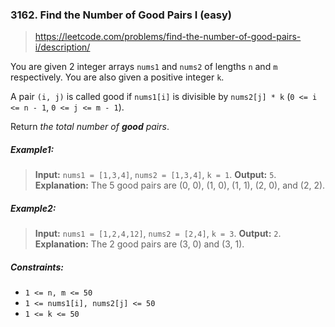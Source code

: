 ### 3162. Find the Number of Good Pairs I (easy)

> https://leetcode.com/problems/find-the-number-of-good-pairs-i/description/

You are given 2 integer arrays `nums1` and `nums2` of lengths `n` and `m` respectively. You are also given a positive integer `k`.

A pair `(i, j)` is called good if `nums1[i]` is divisible by `nums2[j] * k` (`0 <= i <= n - 1`, `0 <= j <= m - 1`).

Return _the total number of **good** pairs_.

##### Example1:

> **Input:** `nums1 = [1,3,4]`, `nums2 = [1,3,4]`, `k = 1`.
> **Output:** `5`.
> **Explanation:**
> The 5 good pairs are (0, 0), (1, 0), (1, 1), (2, 0), and (2, 2).

##### Example2:

> **Input:** `nums1 = [1,2,4,12]`, `nums2 = [2,4]`, `k = 3`.
> **Output:** `2`.
> **Explanation:**
> The 2 good pairs are (3, 0) and (3, 1).

##### Constraints:

- `1 <= n, m <= 50`
- `1 <= nums1[i], nums2[j] <= 50`
- `1 <= k <= 50`
